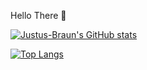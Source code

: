 Hello There 🥳

[![Justus-Braun's GitHub stats](https://github-readme-stats.vercel.app/api?username=Justus-Braun)](https://github.com/anuraghazra/github-readme-stats)

[![Top Langs](https://github-readme-stats.vercel.app/api/top-langs/?username=Justus-Braun)](https://github.com/anuraghazra/github-readme-stats)


